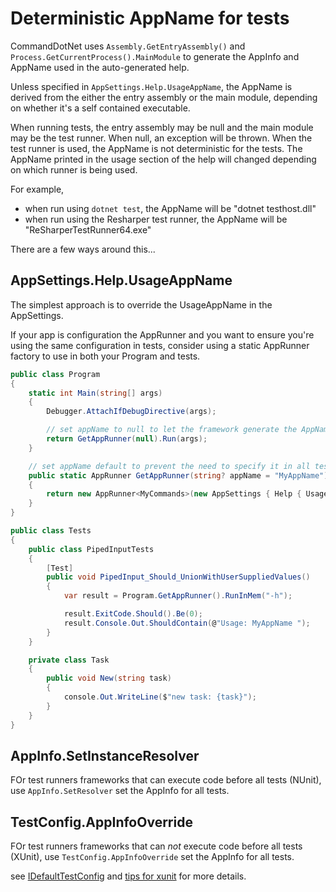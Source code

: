 # Deterministic AppName for tests

CommandDotNet uses `Assembly.GetEntryAssembly()` and `Process.GetCurrentProcess().MainModule` to generate the AppInfo and AppName used in the auto-generated help.

Unless specified in `AppSettings.Help.UsageAppName`, the AppName is derived from the either the entry assembly or the main module, depending on whether it's a self contained executable.

When running tests, the entry assembly may be null and the main module may be the test runner. 
When null, an exception will be thrown. 
When the test runner is used, the AppName is not deterministic for the tests. 
The AppName printed in the usage section of the help will changed depending on which runner is being used.

For example, 

* when run using `dotnet test`, the AppName will be "dotnet testhost.dll"
* when run using the Resharper test runner, the AppName will be "ReSharperTestRunner64.exe"

There are a few ways around this...

## AppSettings.Help.UsageAppName

The simplest approach is to override the UsageAppName in the AppSettings.

If your app is configuration the AppRunner and you want to ensure you're using the same configuration in tests,
consider using a static AppRunner factory to use in both your Program and tests. 

```c#
public class Program
{
    static int Main(string[] args)
    {
        Debugger.AttachIfDebugDirective(args);

        // set appName to null to let the framework generate the AppName from the file name
        return GetAppRunner(null).Run(args);
    }

    // set appName default to prevent the need to specify it in all tests
    public static AppRunner GetAppRunner(string? appName = "MyAppName")
    {
        return new AppRunner<MyCommands>(new AppSettings { Help { UsageAppName = appName } });
    }
}

public class Tests
{
    public class PipedInputTests
    {
        [Test]
        public void PipedInput_Should_UnionWithUserSuppliedValues()
        {
            var result = Program.GetAppRunner().RunInMem("-h");

            result.ExitCode.Should().Be(0);
            result.Console.Out.ShouldContain(@"Usage: MyAppName ");
        }
    }

    private class Task
    {
        public void New(string task)
        {
            console.Out.WriteLine($"new task: {task}");
        }
    }
}
```

## AppInfo.SetInstanceResolver

FOr test runners frameworks that can execute code before all tests (NUnit), use `AppInfo.SetResolver` set the AppInfo for all tests.

## TestConfig.AppInfoOverride

FOr test runners frameworks that can *not* execute code before all tests (XUnit), use `TestConfig.AppInfoOverride` set the AppInfo for all tests.

see [IDefaultTestConfig](../Harness/test-config.md#idefaulttestconfig) and [tips for xunit](../Harness/tips-test-runners.md) for more details.

